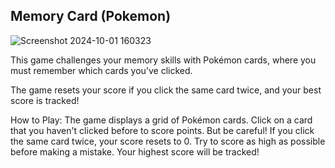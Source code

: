 ## Memory Card (Pokemon)

![Screenshot 2024-10-01 160323](https://github.com/user-attachments/assets/ba412236-23f3-4d82-ace6-8c9ffa9e576a)

This game challenges your memory skills with Pokémon cards, where you must remember which cards you've clicked. 

The game resets your score if you click the same card twice, and your best score is tracked!

How to Play:
The game displays a grid of Pokémon cards.
Click on a card that you haven't clicked before to score points.
But be careful! If you click the same card twice, your score resets to 0.
Try to score as high as possible before making a mistake. Your highest score will be tracked!
